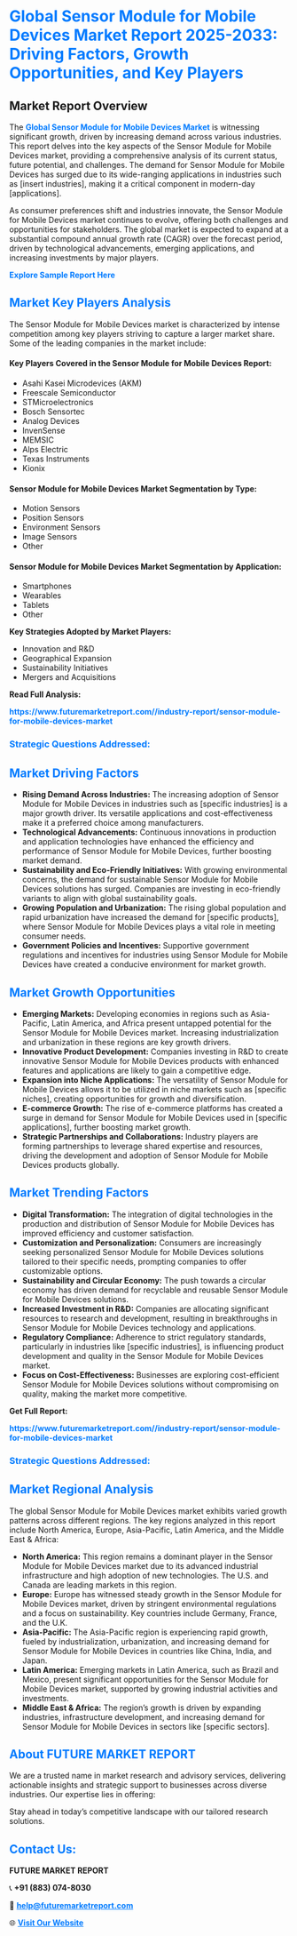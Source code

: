 <h1 style="color: #007BFF;">Global Sensor Module for Mobile Devices Market Report 2025-2033: Driving Factors, Growth Opportunities, and Key Players</h1>

<section id="overview">
<h2>Market Report Overview</h2>
<p>The <a href="https://www.futuremarketreport.com//industry-report/sensor-module-for-mobile-devices-market" style="color: #007BFF; text-decoration: none;"><strong>Global Sensor Module for Mobile Devices Market</strong></a> is witnessing significant growth, driven by increasing demand across various industries. This report delves into the key aspects of the Sensor Module for Mobile Devices market, providing a comprehensive analysis of its current status, future potential, and challenges. The demand for Sensor Module for Mobile Devices has surged due to its wide-ranging applications in industries such as [insert industries], making it a critical component in modern-day [applications].</p>
<p>As consumer preferences shift and industries innovate, the Sensor Module for Mobile Devices market continues to evolve, offering both challenges and opportunities for stakeholders. The global market is expected to expand at a substantial compound annual growth rate (CAGR) over the forecast period, driven by technological advancements, emerging applications, and increasing investments by major players.</p>
</section>

<section id="overview">
<p><a href="https://www.futuremarketreport.com//request-sample/reportId=82369" style="color: #007BFF; text-decoration: none;"><strong>Explore Sample Report Here</strong></a></p>
</section>

<section id="key-players">
<h2 style="color: #007BFF;">Market Key Players Analysis</h2>
<p>The Sensor Module for Mobile Devices market is characterized by intense competition among key players striving to capture a larger market share. Some of the leading companies in the market include:</p>
<h4>Key Players Covered in the Sensor Module for Mobile Devices Report:</h4>
<ul><li>Asahi Kasei Microdevices (AKM)</li><li>Freescale Semiconductor</li><li>STMicroelectronics</li><li>Bosch Sensortec</li><li>Analog Devices</li><li>InvenSense</li><li>MEMSIC</li><li>Alps Electric</li><li>Texas Instruments</li><li>Kionix</li></ul>
<h4>Sensor Module for Mobile Devices Market Segmentation by Type:</h4>
<ul><li>Motion Sensors</li><li>Position Sensors</li><li>Environment Sensors</li><li>Image Sensors</li><li>Other</li></ul>

<h4>Sensor Module for Mobile Devices Market Segmentation by Application:</h4>
<ul><li>Smartphones</li><li>Wearables</li><li>Tablets</li><li>Other</li></ul>
<p><strong>Key Strategies Adopted by Market Players:</strong></p>
<ul>
<li>Innovation and R&D</li>
<li>Geographical Expansion</li>
<li>Sustainability Initiatives</li>
<li>Mergers and Acquisitions</li>
</ul>
</section>

<section>
<p><strong>Read Full Analysis: </strong></p><a href="https://www.futuremarketreport.com//industry-report/sensor-module-for-mobile-devices-market" style="color: #007BFF; text-decoration: none;"><strong>https://www.futuremarketreport.com//industry-report/sensor-module-for-mobile-devices-market</strong></a>
<h3 style="color: #007BFF;">Strategic Questions Addressed:</h3>
</section>

<section id="driving-factors">
<h2 style="color: #007BFF;">Market Driving Factors</h2>
<ul>
<li><strong>Rising Demand Across Industries:</strong> The increasing adoption of Sensor Module for Mobile Devices in industries such as [specific industries] is a major growth driver. Its versatile applications and cost-effectiveness make it a preferred choice among manufacturers.</li>
<li><strong>Technological Advancements:</strong> Continuous innovations in production and application technologies have enhanced the efficiency and performance of Sensor Module for Mobile Devices, further boosting market demand.</li>
<li><strong>Sustainability and Eco-Friendly Initiatives:</strong> With growing environmental concerns, the demand for sustainable Sensor Module for Mobile Devices solutions has surged. Companies are investing in eco-friendly variants to align with global sustainability goals.</li>
<li><strong>Growing Population and Urbanization:</strong> The rising global population and rapid urbanization have increased the demand for [specific products], where Sensor Module for Mobile Devices plays a vital role in meeting consumer needs.</li>
<li><strong>Government Policies and Incentives:</strong> Supportive government regulations and incentives for industries using Sensor Module for Mobile Devices have created a conducive environment for market growth.</li>
</ul>
</section>

<section id="growth-opportunities">
<h2 style="color: #007BFF;">Market Growth Opportunities</h2>
<ul>
<li><strong>Emerging Markets:</strong> Developing economies in regions such as Asia-Pacific, Latin America, and Africa present untapped potential for the Sensor Module for Mobile Devices market. Increasing industrialization and urbanization in these regions are key growth drivers.</li>
<li><strong>Innovative Product Development:</strong> Companies investing in R&D to create innovative Sensor Module for Mobile Devices products with enhanced features and applications are likely to gain a competitive edge.</li>
<li><strong>Expansion into Niche Applications:</strong> The versatility of Sensor Module for Mobile Devices allows it to be utilized in niche markets such as [specific niches], creating opportunities for growth and diversification.</li>
<li><strong>E-commerce Growth:</strong> The rise of e-commerce platforms has created a surge in demand for Sensor Module for Mobile Devices used in [specific applications], further boosting market growth.</li>
<li><strong>Strategic Partnerships and Collaborations:</strong> Industry players are forming partnerships to leverage shared expertise and resources, driving the development and adoption of Sensor Module for Mobile Devices products globally.</li>
</ul>
</section>

<section id="trending-factors">
<h2 style="color: #007BFF;">Market Trending Factors</h2>
<ul>
<li><strong>Digital Transformation:</strong> The integration of digital technologies in the production and distribution of Sensor Module for Mobile Devices has improved efficiency and customer satisfaction.</li>
<li><strong>Customization and Personalization:</strong> Consumers are increasingly seeking personalized Sensor Module for Mobile Devices solutions tailored to their specific needs, prompting companies to offer customizable options.</li>
<li><strong>Sustainability and Circular Economy:</strong> The push towards a circular economy has driven demand for recyclable and reusable Sensor Module for Mobile Devices solutions.</li>
<li><strong>Increased Investment in R&D:</strong> Companies are allocating significant resources to research and development, resulting in breakthroughs in Sensor Module for Mobile Devices technology and applications.</li>
<li><strong>Regulatory Compliance:</strong> Adherence to strict regulatory standards, particularly in industries like [specific industries], is influencing product development and quality in the Sensor Module for Mobile Devices market.</li>
<li><strong>Focus on Cost-Effectiveness:</strong> Businesses are exploring cost-efficient Sensor Module for Mobile Devices solutions without compromising on quality, making the market more competitive.</li>
</ul>
</section>

<section>
<p><strong>Get Full Report: </strong></p><a href="https://www.futuremarketreport.com//industry-report/sensor-module-for-mobile-devices-market" style="color: #007BFF; text-decoration: none;"><strong>https://www.futuremarketreport.com//industry-report/sensor-module-for-mobile-devices-market</strong></a>
<h3 style="color: #007BFF;">Strategic Questions Addressed:</h3>
</section>


<section id="regional-analysis">
<h2 style="color: #007BFF;">Market Regional Analysis</h2>
<p>The global Sensor Module for Mobile Devices market exhibits varied growth patterns across different regions. The key regions analyzed in this report include North America, Europe, Asia-Pacific, Latin America, and the Middle East & Africa:</p>
<ul>
<li><strong>North America:</strong> This region remains a dominant player in the Sensor Module for Mobile Devices market due to its advanced industrial infrastructure and high adoption of new technologies. The U.S. and Canada are leading markets in this region.</li>
<li><strong>Europe:</strong> Europe has witnessed steady growth in the Sensor Module for Mobile Devices market, driven by stringent environmental regulations and a focus on sustainability. Key countries include Germany, France, and the U.K.</li>
<li><strong>Asia-Pacific:</strong> The Asia-Pacific region is experiencing rapid growth, fueled by industrialization, urbanization, and increasing demand for Sensor Module for Mobile Devices in countries like China, India, and Japan.</li>
<li><strong>Latin America:</strong> Emerging markets in Latin America, such as Brazil and Mexico, present significant opportunities for the Sensor Module for Mobile Devices market, supported by growing industrial activities and investments.</li>
<li><strong>Middle East & Africa:</strong> The region’s growth is driven by expanding industries, infrastructure development, and increasing demand for Sensor Module for Mobile Devices in sectors like [specific sectors].</li>
</ul>
</section>

<footer>
<h2 style="color: #007BFF;">About FUTURE MARKET REPORT</h2>
<p>We are a trusted name in market research and advisory services, delivering actionable insights and strategic support to businesses across diverse industries. Our expertise lies in offering:</p>

<p>Stay ahead in today’s competitive landscape with our tailored research solutions.</p>

<h2 style="color: #007BFF;">Contact Us:</h2>
<p><strong>FUTURE MARKET REPORT</strong></p>
<p>📞 <strong>+91 (883) 074-8030</strong></p>
<p>📧 <strong><a href="mailto:help@futuremarketreport.com" style="color: #007BFF;">help@futuremarketreport.com</a></strong></p>
<p>🌐 <strong><a href="https://www.futuremarketreport.com/" style="color: #007BFF;">Visit Our Website</a></strong></p>
</footer>